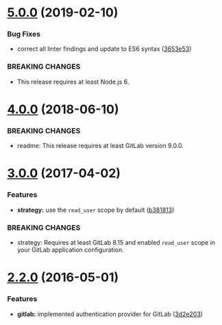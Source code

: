<a name="5.0.0"></a>
# [5.0.0](https://github.com/fh1ch/passport-gitlab2/compare/v4.0.0...v5.0.0) (2019-02-10)

### Bug Fixes

* correct all linter findings and update to ES6 syntax ([3653e53](https://github.com/fh1ch/passport-gitlab2/commit/3653e5345a2d8feb74a6f31ac27de6cf27d47b3a))

### BREAKING CHANGES

*  This release requires at least Node.js 6.


<a name="4.0.0"></a>
# [4.0.0](https://github.com/fh1ch/passport-gitlab2/compare/v3.0.0...v4.0.0) (2018-06-10)

### BREAKING CHANGES

* readme: This release requires at least GitLab version 9.0.0.


<a name="3.0.0"></a>
# [3.0.0](https://github.com/fh1ch/passport-gitlab2/compare/v2.2.0...v3.0.0) (2017-04-02)

### Features

* **strategy:** use the `read_user` scope by default ([b381813](https://github.com/fh1ch/passport-gitlab2/commit/b3818131cc1556816eb963e6a91834a87fc09176))

### BREAKING CHANGES

* strategy: Requires at least GitLab 8.15 and enabled `read_user` scope in your GitLab application configuration.


<a name="2.2.0"></a>
# [2.2.0](https://github.com/fh1ch/passport-gitlab2/compare/v2.1.0...v2.2.0) (2016-05-01)

### Features 

* **gitlab:** implemented authentication provider for GitLab ([3d2e203](https://github.com/fh1ch/passport-gitlab2/commit/3d2e20303593f4522fe79ec9793f9874667cb824))


